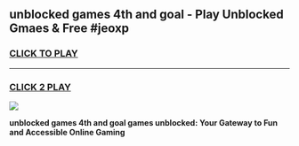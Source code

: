 
## unblocked games 4th and goal - Play Unblocked Gmaes & Free #jeoxp
<h3>
<a href="https://premium.freeplayer.one?title=unblocked_games_4th_and_goal&ref=03M">CLICK TO PLAY</a></h3>
<hr>

<h3>
<a href="https://premium.freeplayer.one?title=unblocked_games_4th_and_goal&ref=03M">CLICK 2 PLAY</a>
  
</h3>

<a href="https://premium.freeplayer.one?title=unblocked_games_4th_and_goal&ref=03M"><img src="https://clearcache.store/games.png"></a>


**unblocked games 4th and goal games unblocked: Your Gateway to Fun and Accessible Online Gaming**
